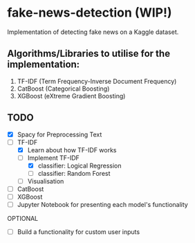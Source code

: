 # fake-news-detection (WIP!)
Implementation of detecting fake news on a Kaggle dataset.

## Algorithms/Libraries to utilise for the implementation:
1. TF-IDF (Term Frequency-Inverse Document Frequency)
2. CatBoost (Categorical Boosting)
3. XGBoost (eXtreme Gradient Boosting)

## TODO
- [x] Spacy for Preprocessing Text
- [ ] TF-IDF
    - [x] Learn about how TF-IDF works
    - [ ] Implement TF-IDF
        - [x] classifier: Logical Regression
        - [ ] classifier: Random Forest
    - [ ] Visualisation
- [ ] CatBoost
- [ ] XGBoost
- [ ] Jupyter Notebook for presenting each model's functionality

OPTIONAL
- [ ] Build a functionality for custom user inputs
